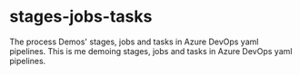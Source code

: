 # stages-jobs-tasks

The process Demos' stages, jobs and tasks in Azure DevOps yaml pipelines.
This is me demoing stages, jobs and tasks in Azure DevOps yaml pipelines.

